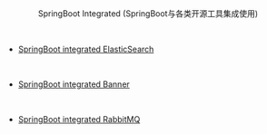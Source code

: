 <center>SpringBoot Integrated (SpringBoot与各类开源工具集成使用)</center>  

&emsp;

- [SpringBoot integrated ElasticSearch](https://github.com/Lotharing/springboot-integrated-tool/tree/master/springboot-elasticsearch)

&emsp;

- [SpringBoot integrated Banner](https://github.com/Lotharing/springboot-integrated-tool/tree/master/springboot-banner)

&emsp;

- [SpringBoot integrated RabbitMQ](https://github.com/Lotharing/springboot-integrated-tool/tree/master/springboot-rabbitmq)
